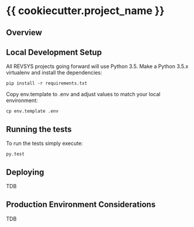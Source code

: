 # {{ cookiecutter.project_name }}

## Overview

## Local Development Setup

All REVSYS projects going forward will use Python 3.5. Make a Python 3.5.x virtualenv and install the dependencies:

    pip install -r requirements.txt

Copy env.template to .env and adjust values to match your local environment:

    cp env.template .env

## Running the tests

To run the tests simply execute:

    py.test

## Deploying

TDB

## Production Environment Considerations

TDB

